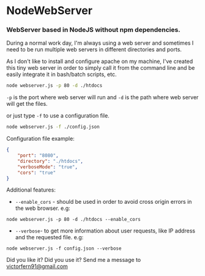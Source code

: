 # NodeWebServer
### WebServer based in NodeJS without npm dependencies.

During a normal work day, I'm always using a web server and sometimes I need to be run multiple web servers in different directories and ports.

As I don't like to install and configure apache on my machine, I've created this tiny web server in order to simply call it from the command line and be easily integrate it in bash/batch scripts, etc.

```bash
node webserver.js -p 80 -d ./htdocs
```

`-p` is the port where web server will run and `-d` is the path where web server will get the files.

or just type `-f`  to use a configuration file.

```bash
node webserver.js -f ./config.json
```

Configuration file example:
``` json
{
    "port": "8080",
	"directory": "./htdocs",
	"verboseMode": "true",
	"cors": "true"
}
```

Additional features:

* `--enable_cors` - should be used in order to avoid cross origin errors in the web browser.
e.g:
```
node webserver.js -p 80 -d ./htdocs --enable_cors
```
* `--verbose`- to get more information about user requests, like IP address and the requested file.
e.g:
```
node webserver.js -f config.json --verbose
```

Did you like it? Did you use it? Send me a message to victorfern91@gmail.com
